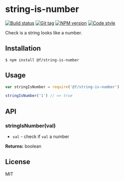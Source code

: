 
# string-is-number

[![Build status][travis-image]][travis-url]
[![Git tag][git-image]][git-url]
[![NPM version][npm-image]][npm-url]
[![Code style][standard-image]][standard-url]

Check is a string looks like a number.

## Installation

    $ npm install @f/string-is-number

## Usage

```js
var stringIsNumber = require('@f/string-is-number')

stringIsNumber('1') // => true
```

## API

### stringIsNumber(val)

- `val` - check if `val` a number

**Returns:** boolean

## License

MIT

[travis-image]: https://img.shields.io/travis/micro-js/string-is-number.svg?style=flat-square
[travis-url]: https://travis-ci.org/micro-js/string-is-number
[git-image]: https://img.shields.io/github/tag/micro-js/string-is-number.svg?style=flat-square
[git-url]: https://github.com/micro-js/string-is-number
[standard-image]: https://img.shields.io/badge/code%20style-standard-brightgreen.svg?style=flat-square
[standard-url]: https://github.com/feross/standard
[npm-image]: https://img.shields.io/npm/v/@f/string-is-number.svg?style=flat-square
[npm-url]: https://npmjs.org/package/@f/string-is-number
